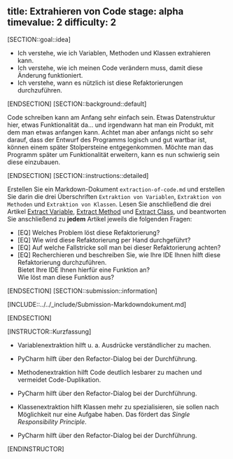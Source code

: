 title: Extrahieren von Code
stage: alpha
timevalue: 2
difficulty: 2
---
[SECTION::goal::idea]

- Ich verstehe, wie ich Variablen, Methoden und Klassen extrahieren kann.
- Ich verstehe, wie ich meinen Code verändern muss, damit diese Änderung funktioniert.
- Ich verstehe, wann es nützlich ist diese Refaktorierungen durchzuführen.

[ENDSECTION]
[SECTION::background::default]

Code schreiben kann am Anfang sehr einfach sein.
Etwas Datenstruktur hier, etwas Funktionalität da... und irgendwann hat man ein Produkt, 
mit dem man etwas anfangen kann.
Achtet man aber anfangs nicht so sehr darauf, dass der Entwurf des Programms logisch und gut 
wartbar ist, können einem später Stolpersteine entgegenkommen.
Möchte man das Programm später um Funktionalität erweitern, kann es nun schwierig sein diese 
einzubauen.

[ENDSECTION]
[SECTION::instructions::detailed]

Erstellen Sie ein Markdown-Dokument `extraction-of-code.md` und erstellen Sie darin die drei 
Überschriften `Extraktion von Variablen`, `Extraktion von Methoden` und `Extraktion von Klassen`.
Lesen Sie anschließend die drei Artikel 
[Extract Variable](https://refactoring.guru/extract-variable), 
[Extract Method](https://refactoring.guru/extract-method) und 
[Extract Class](https://refactoring.guru/extract-class), 
und beantworten Sie anschließend zu **jedem** Artikel jeweils die folgenden Fragen: 

- [EQ] Welches Problem löst diese Refaktorierung?
- [EQ] Wie wird diese Refaktorierung per Hand durchgeführt?
- [EQ] Auf welche Fallstricke soll man bei dieser Refaktorierung achten?
- [EQ] Recherchieren und beschreiben Sie, wie Ihre IDE Ihnen hilft diese Refaktorierung
  durchzuführen.  
  Bietet Ihre IDE Ihnen hierfür eine Funktion an?  
  Wie löst man diese Funktion aus?

[ENDSECTION]
[SECTION::submission::information]

[INCLUDE::../../_include/Submission-Markdowndokument.md]

[ENDSECTION]

[INSTRUCTOR::Kurzfassung]

- Variablenextraktion hilft u. a. Ausdrücke verständlicher zu machen.
- PyCharm hilft über den Refactor-Dialog bei der Durchführung.

- Methodenextraktion hilft Code deutlich lesbarer zu machen und vermeidet Code-Duplikation.
- PyCharm hilft über den Refactor-Dialog bei der Durchführung.

- Klassenextraktion hilft Klassen mehr zu spezialisieren, sie sollen nach Möglichkeit nur eine 
  Aufgabe haben.
  Das fördert das _Single Responsibility Principle_.
- PyCharm hilft über den Refactor-Dialog bei der Durchführung.

[ENDINSTRUCTOR]
